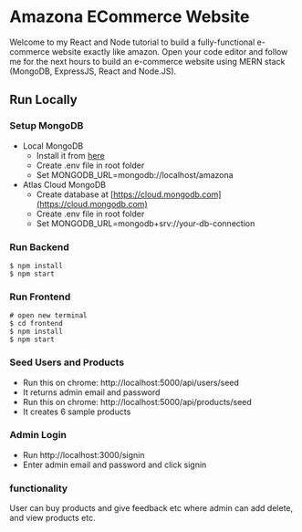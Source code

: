 # Amazona ECommerce Website


Welcome to my React and Node tutorial to build a fully-functional e-commerce website exactly like amazon. Open your code editor and follow me for the next hours to build an e-commerce website using MERN stack (MongoDB, ExpressJS, React and Node.JS).


## Run Locally



### Setup MongoDB

- Local MongoDB
  - Install it from [here](https://www.mongodb.com/try/download/community)
  - Create .env file in root folder
  - Set MONGODB_URL=mongodb://localhost/amazona  
- Atlas Cloud MongoDB
  - Create database at [https://cloud.mongodb.com](https://cloud.mongodb.com)
  - Create .env file in root folder
  - Set MONGODB_URL=mongodb+srv://your-db-connection

### Run Backend

```
$ npm install
$ npm start
```

###  Run Frontend

```
# open new terminal
$ cd frontend
$ npm install
$ npm start
```

###  Seed Users and Products

- Run this on chrome: http://localhost:5000/api/users/seed
- It returns admin email and password
- Run this on chrome: http://localhost:5000/api/products/seed
- It creates 6 sample products

### Admin Login

- Run http://localhost:3000/signin
- Enter admin email and password and click signin
### functionality
User can buy products and give feedback etc where admin can add delete, and view products etc.
